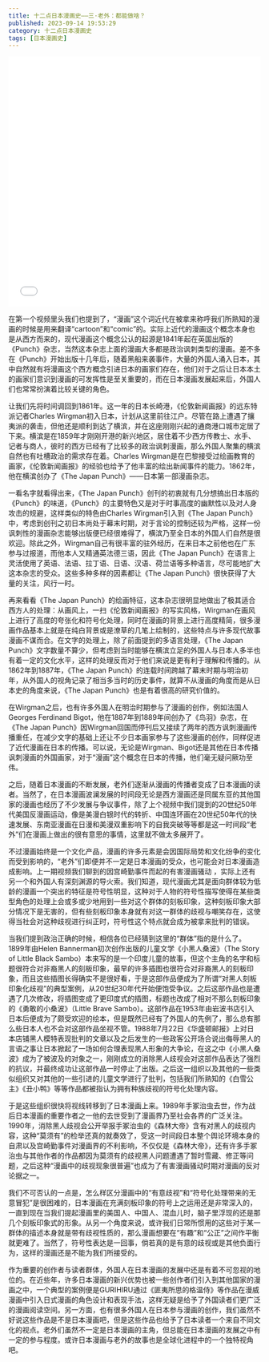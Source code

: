 ```yaml
---
title: 十二点日本漫画史——三·老外：都能做啥？
published: 2023-09-14 19:53:29
category: 十二点日本漫画史
tags: [日本漫画史]
---
```


<iframe src="//player.bilibili.com/player.html?aid=226684734&bvid=BV1gh411V7XT&cid=1071498446&p=1&autoplay=0" width="100%" height="500" scrolling="no" border="0" frameborder="no" framespacing="0" allowfullscreen="true"> </iframe>

在第一个视频里头我们也提到了，“漫画”这个词近代在被拿来称呼我们所熟知的漫画的时候是用来翻译“cartoon”和“comic”的。实际上近代的漫画这个概念本身也是从西方而来的，现代漫画这个概念公认的起源是1841年起在英国出版的《Punch》杂志，当然这本杂志上面的漫画大多都是政治讽刺类型的漫画。差不多在《Punch》开始出版十几年后，随着黑船来袭事件，大量的外国人涌入日本，其中自然就有将漫画这个西方概念引进日本的画家们存在，他们对于之后让日本本土的画家们意识到漫画的可发挥性是至关重要的，而在日本漫画发展起来后，外国人们也常常扮演着比较关键的角色。

让我们先将时间调回到1861年。这一年的日本长崎港，《伦敦新闻画报》的远东特派记者Charles Wirgman初入日本，计划从这里前往江户。尽管在路上遭遇了攘夷派的袭击，但他还是顺利到达了横滨，并在这座刚刚兴起的通商港口城市定居了下来。横滨是在1859年才刚刚开港的新兴地区，居住着不少西方传教士、水手、记者与商人，彼时的西方已经有了比较多的政治讽刺漫画，那么外国人聚集的横滨自然也有吐槽政治的需求存在着。Charles Wirgman是在巴黎接受过绘画教育的画家，《伦敦新闻画报》的经验也给予了他丰富的绘出新闻事件的能力。1862年，他在横滨创办了《The Japan Punch》——日本第一部漫画杂志。

一看名字就看得出来，《The Japan Punch》创刊的初衷就有几分想搞出日本版的《Punch》的味道，《Punch》的主要特色又是对于时事高度的幽默性以及对人身攻击的规避，这样类似的特色由Charles Wirgman引入到《The Japan Punch》中，考虑到创刊之初日本尚处于幕末时期，对于言论的控制还较为严格，这样一份讽刺性的漫画杂志能够出版便已经很难得了，横滨乃至全日本的外国人们自然是很欢迎。除此之外，Wirgman自己有很丰富的驻外经历，在来日本之前他也在广东参与过报道，而他本人又精通英法德三语，因此《The Japan Punch》在语言上灵活使用了英语、法语、拉丁语、日语、汉语、荷兰语等多种语言，尽可能地扩大这本杂志的受众。这些多种多样的因素都让《The Japan Punch》很快获得了大量的关注，风行一时。

再来看看《The Japan Punch》的绘画特征，这本杂志很明显地做出了极其适合西方人的处理：从画风上，一扫《伦敦新闻画报》的写实风格，Wirgman在画风上进行了高度的夸张化和符号化处理，同时在漫画的背景上进行高度精简，很多漫画作品基本上就是在纯白背景或是潦草的几笔上绘制的，这些特点与许多现代故事漫画不谋而合。在文字的处理上，除了前面提到的多语言处理，《The Japan Punch》文字数量不算少，但考虑到当时能够在横滨立足的外国人与日本人多半也有着一定的文化水平，这样的处理反而对于他们来说是更有利于理解和传播的。从1862年到1887年，《The Japan Punch》的连载时间跨越了幕末时期与明治初年，从外国人的视角记录了相当多当时的历史事件，就算不从漫画的角度而是从日本史的角度来说，《The Japan Punch》也是有着很高的研究价值的。

在Wirgman之后，也有许多外国人在明治时期参与了漫画的创作，例如法国人Georges Ferdinand Bigot，他在1887年到1889年间创办了《鸟羽》杂志，在《The Japan Punch》因Wirgman回国而停刊后又接续了两年的西方讽刺漫画传播重任，在减少文字的基础上还让不少日本画家参与了这些漫画的创作，同样促进了近代漫画在日本的传播。可以说，无论是Wirgman、Bigot还是其他在日本传播讽刺漫画的外国画家，对于“漫画”这个概念在日本的传播，他们毫无疑问厥功至伟。

之后，随着日本漫画的不断发展，老外们逐渐从漫画的传播者变成了日本漫画的读者。当然了，在日本漫画波澜发展的时间段无论是西方漫画还是同属东亚的其他国家的漫画也经历了不少发展与争议事件，除了上个视频中我们提到的20世纪50年代美国反漫画运动，像是美漫白银时代的转折、中国连环画在20世纪50年代的快速发展、东南亚漫画在日漫和美漫双重影响下的自我突破等等都是这一时间段“老外”们在漫画上做出的很有意思的事情，这里就不做太多展开了。

不过漫画始终是一个文化产品，漫画的许多元素是会因国际局势和文化纷争的变化而受到影响的，“老外”们即便并不一定是日本漫画的受众，也可能会对日本漫画造成影响。上一期视频我们聊到的因宫崎勤事件而起的有害漫画骚动 ，实际上还有另一个和外国人有深刻渊源的导火索。我们知道，现代漫画尤其是面向群体较为低龄的漫画一个突出的特征是符号性明显，这种对于人物的符号性描写使得在某些类型角色的处理上会或多或少地用到一些对这个群体的刻板印象，这种刻板印象大部分情况下是无害的，但有些刻板印象本身就有对这一群体的歧视与嘲笑存在，这使得当社会对这种歧视进行纠正时，符号性这个特点就会成为被拿来批判的错误。

当我们提到政治正确的时候，相信各位已经猜到这里的“群体”指的是什么了。1899年由Helen Bannerman初次创作出版的儿童文学《小黑人桑波》（The Story of Little Black Sambo）本来写的是一个印度儿童的故事，但这个主角的名字和标题很符合对非裔黑人的刻板印象，最早的许多插图也很符合对非裔黑人的刻板印象，而且这些插图长得确实不是很好看，于是这部作品便成为了所谓“对黑人刻板印象化歧视”的典型案例，从20世纪30年代开始便饱受争议。之后这部作品也是遭遇了几次修改，将插图变成了更印度式的插图，标题也改成了相对不那么刻板印象的《勇敢的小桑波》（Little Brave Sambo）。这部作品在1953年由岩波书店引入日本后便成为了颇受欢迎的绘本，但是既然已经有了外国人的先例了，那么总有那么些日本人也不会对这部作品坐视不管。1988年7月22日《华盛顿邮报》上对日本店铺黑人模特表现批判的文章以及之后发生的一些政客公开场合说出侮辱黑人的言语之事让日本掀起了一场如何合理表现黑人形象的大争论，在这之中《小黑人桑波》成为了被波及的对象之一，刚刚成立的消除黑人歧视会对这部作品表达了强烈的抗议，并最终成功让这部作品一时停止了出版。之后这一组织以及其他的一些类似组织又对其他的一些引进的儿童文学进行了批判，包括我们所熟知的《白雪公主》《丑小鸭》等等作品都被指认为拥有种族歧视的符号化处理内容。

于是这些组织很快将视线转移到了日本漫画上来。1989年手冢治虫去世，作为战后日本漫画的重要作者之一他的去世受到了漫画界乃至社会各界的广泛关注。1990年，消除黑人歧视会公开举报手冢治虫的《森林大帝》含有对黑人的歧视内容，这种“莫须有”的检举还真的就奏效了，受这一时间段日本整个舆论环境本身的自肃以及宫崎勤事件对漫画界的不利影响，不仅仅是《森林大帝》，还有许多手冢治虫与其他作者的作品都因为莫须有的歧视黑人问题遭遇了暂时雪藏、修正等问题，之后这种“漫画中的歧视现象很普遍”也成为了有害漫画骚动时期对漫画的反对论据之一。

我们不可否认的一点是，怎么样区分漫画中的“有意歧视”和“符号化处理带来的无意冒犯”是很困难的，日本漫画在充满刻板印象的符号上之运用还是非常深入的，一直到现在当我们提起漫画里的美国人、中国人、混血儿时，脑子里浮现的还是那几个刻板印象式的形象。从另一个角度来说，或许我们日常所惯用的这些对于某一群体的描述本身就是带有歧视性质的，那么漫画想要在“有趣”和“公正”之间作平衡就更难了。当然了，符号性表达是一回事，倘若真的是有意的歧视或是其他负面行为，这样的漫画还是不能为我们所接受的。

作为重要的创作者与读者群体，外国人在日本漫画的发展中还是有着不可忽视的地位的。在近些年，许多日本漫画的新兴优势也被一些创作者们引入到其他国家的漫画之中，一个典型的案例便是GURIHIRU通过《匪夷所思的格温侍》等作品在漫威漫画中引入日式漫画的角色设计和表现手法，这样无疑是给予了外国读者们更广泛的漫画阅读空间。另一方面，也有很多外国人在日本参与漫画的创作，我们虽然不好说这些作品是不是日本漫画吧，但是这些作品也给予了日本读者一个来自不同文化的视点。老外们虽然不一定是日本漫画的主角，但总能在日本漫画的发展之中有一定的参与程度。或许日本漫画与老外的故事也是全球化进程中的一个独特视角吧。
